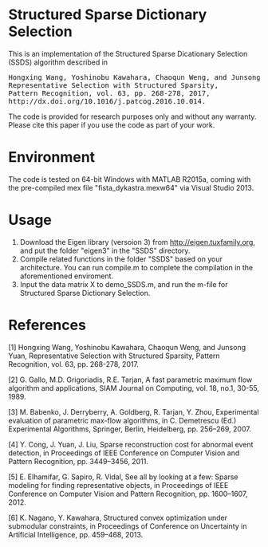 # Structured Sparse Dictionary Selection

This is an implementation of the Structured Sparse Dicationary Selection (SSDS) algorithm described in

<pre>Hongxing Wang, Yoshinobu Kawahara, Chaoqun Weng, and Junsong Yuan,
Representative Selection with Structured Sparsity,
Pattern Recognition, vol. 63, pp. 268-278, 2017,
http://dx.doi.org/10.1016/j.patcog.2016.10.014.</pre>

The code is provided for research purposes only and without any warranty. Please cite this paper if you use the code as part of your work.

# Environment

The code is tested on 64-bit Windows with MATLAB R2015a, coming with the pre-compiled mex file "fista_dykastra.mexw64" via Visual Studio 2013.

# Usage

1. Download the Eigen library (versoion 3) from http://eigen.tuxfamily.org, and put the folder "eigen3" in the "SSDS" directory.
2. Compile related functions in the folder "SSDS" based on your architecture. You can run compile.m to complete the compilation in the aforementioned enviroment. 
3. Input the data matrix X to demo_SSDS.m, and run the m-file for Structured Sparse Dictionary Selection.

# References

[1] Hongxing Wang, Yoshinobu Kawahara, Chaoqun Weng, and Junsong Yuan,
Representative Selection with Structured Sparsity,
Pattern Recognition, vol. 63, pp. 268-278, 2017.

[2] G. Gallo, M.D. Grigoriadis, R.E. Tarjan, A fast parametric maximum flow algorithm
and applications, SIAM Journal on Computing, vol. 18, no.1, 30-55, 1989.

[3] M. Babenko, J. Derryberry, A. Goldberg, R. Tarjan, Y. Zhou, Experimental
evaluation of parametric max-flow algorithms, in C. Demetrescu (Ed.)
Experimental Algorithms, Springer, Berlin, Heidelberg, pp. 256–269, 2007.

[4] Y. Cong, J. Yuan, J. Liu, Sparse reconstruction cost for abnormal event detection,
in Proceedings of IEEE Conference on Computer Vision and Pattern Recognition, 
pp. 3449–3456, 2011.

[5] E. Elhamifar, G. Sapiro, R. Vidal, See all by looking at a few: Sparse modeling for
finding representative objects, in Proceedings of IEEE Conference on Computer
Vision and Pattern Recognition, pp. 1600–1607, 2012.

[6] K. Nagano, Y. Kawahara, Structured convex optimization under submodular
constraints, in Proceedings of Conference on Uncertainty in Artificial Intelligence, 
pp. 459–468, 2013.
